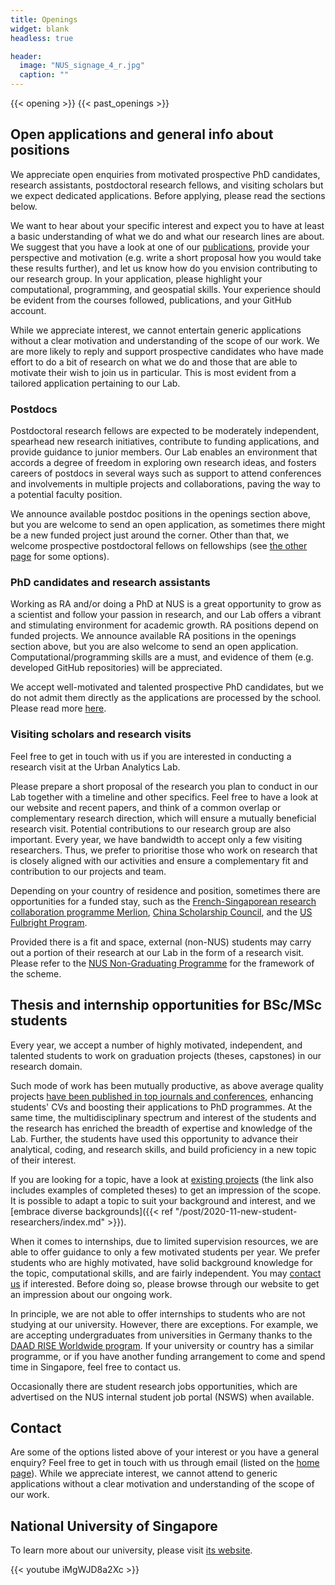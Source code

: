 ```yaml
---
title: Openings
widget: blank
headless: true

header:
  image: "NUS_signage_4_r.jpg"
  caption: ""
---
```



{{< opening >}}
{{< past_openings >}}

## Open applications and general info about positions

We appreciate open enquiries from motivated prospective PhD candidates, research assistants, postdoctoral research fellows, and visiting scholars but we expect dedicated applications.
Before applying, please read the sections below.

We want to hear about your specific interest and expect you to have at least a basic understanding of what we do and what our research lines are about.
We suggest that you have a look at one of our [publications](/publication), provide your perspective and motivation (e.g. write a short proposal how you would take these results further), and let us know how do you envision contributing to our research group.
In your application, please highlight your computational, programming, and geospatial skills.
Your experience should be evident from the courses followed, publications, and your GitHub account.

While we appreciate interest, we cannot entertain generic applications without a clear motivation and understanding of the scope of our work.
We are more likely to reply and support prospective candidates who have made effort to do a bit of research on what we do and those that are able to motivate their wish to join us in particular.
This is most evident from a tailored application pertaining to our Lab.

### Postdocs

Postdoctoral research fellows are expected to be moderately independent, spearhead new research initiatives, contribute to funding applications, and provide guidance to junior members.
Our Lab enables an environment that accords a degree of freedom in exploring own research ideas, and fosters careers of postdocs in several ways such as support to attend conferences and involvements in multiple projects and collaborations, paving the way to a potential faculty position.

We announce available postdoc positions in the openings section above, but you are welcome to send an open application, as sometimes there might be a new funded project just around the corner.
Other than that, we welcome prospective postdoctoral fellows on fellowships (see [the other page](../fellowships/) for some options).

### PhD candidates and research assistants

Working as RA and/or doing a PhD at NUS is a great opportunity to grow as a scientist and follow your passion in research, and our Lab offers a vibrant and stimulating environment for academic growth.
RA positions depend on funded projects.
We announce available RA positions in the openings section above, but you are also welcome to send an open application.
Computational/programming skills are a must, and evidence of them (e.g. developed GitHub repositories) will be appreciated.

We accept well-motivated and talented prospective PhD candidates, but we do not admit them directly as the applications are processed by the school.
Please read more [here](../phd).

### Visiting scholars and research visits

Feel free to get in touch with us if you are interested in conducting a research visit at the Urban Analytics Lab.

Please prepare a short proposal of the research you plan to conduct in our Lab together with a timeline and other specifics.
Feel free to have a look at our website and recent papers, and think of a common overlap or complementary research direction, which will ensure a mutually beneficial research visit.
Potential contributions to our research group are also important.
Every year, we have bandwidth to accept only a few visiting researchers.
Thus, we prefer to prioritise those who work on research that is closely aligned with our activities and ensure a complementary fit and contribution to our projects and team.

Depending on your country of residence and position, sometimes there are opportunities for a funded stay, such as the [French-Singaporean research collaboration programme Merlion](https://www.campusfrance.org/fr/merlion), [China Scholarship Council](https://www.chinesescholarshipcouncil.com), and the [US Fulbright Program](https://www.cies.org).

Provided there is a fit and space, external (non-NUS) students may carry out a portion of their research at our Lab in the form of a research visit.
Please refer to the [NUS Non-Graduating Programme](http://www.nus.edu.sg/registrar/prospective-students/non-graduating/research) for the framework of the scheme.

## Thesis and internship opportunities for BSc/MSc students

Every year, we accept a number of highly motivated, independent, and talented students to work on graduation projects (theses, capstones) in our research domain.

Such mode of work has been mutually productive, as above average quality projects [have been published in top journals and conferences](/publication), enhancing students' CVs and boosting their applications to PhD programmes.
At the same time, the multidisciplinary spectrum and interest of the students and the research has enriched the breadth of expertise and knowledge of the Lab.
Further, the students have used this opportunity to advance their analytical, coding, and research skills, and build proficiency in a new topic of their interest.

If you are looking for a topic, have a look at [existing projects](/opportunities/student-projects#theses-dissertations-and-capstone-projects) (the link also includes examples of completed theses) to get an impression of the scope.
It is possible to adapt a topic to suit your background and interest, and we [embrace diverse backgrounds]({{< ref "/post/2020-11-new-student-researchers/index.md" >}}). 

When it comes to internships, due to limited supervision resources, we are able to offer guidance to only a few motivated students per year.
We prefer students who are highly motivated, have solid background knowledge for the topic, computational skills, and are fairly independent.
You may [contact us](/#contact) if interested.
Before doing so, please browse through our website to get an impression about our ongoing work.

In principle, we are not able to offer internships to students who are not studying at our university.
However, there are exceptions.
For example, we are accepting undergraduates from universities in Germany thanks to the [DAAD RISE Worldwide program](https://www.daad.de/rise/de/rise-weltweit/).
If your university or country has a similar programme, or if you have another funding arrangement to come and spend time in Singapore, feel free to contact us.

Occasionally there are student research jobs opportunities, which are advertised on the NUS internal student job portal (NSWS) when available.

## Contact

Are some of the options listed above of your interest or you have a general enquiry?
Feel free to get in touch with us through email (listed on the [home page](/#contact)).
While we appreciate interest, we cannot attend to generic applications without a clear motivation and understanding of the scope of our work.


## National University of Singapore

To learn more about our university, please visit [its website](http://www.nus.edu.sg).

{{< youtube iMgWJD8a2Xc >}}